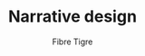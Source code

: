 ---
title: Narrative design
slug: narrative-design
breadcrumbs:
  - title: >-
      Accueil
    path: "/"
  - title: >-
      Bibliographie
    path: "/bibliographie"
  - title: >-
      Narrative design
author: Fibre Tigre
cover: narrative-design.jpg
summary: Une série de vidéos sur le narrative design
free_resource: https://www.youtube.com/watch?v=UkEPbRr4mA8&list=PLbe1zSFCrWr3QrmkkLR874cl1prqtvkYv
mandatory: false
paths:
- "/competences/exprimer"
- "/parcours/creation-numerique"
---